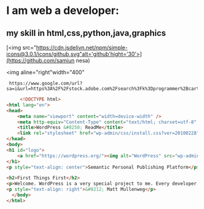 # I am web a developer:
## my skill in html,css,python,java,graphics

[<img src="https://cdn.jsdelivn.net/npm/simple-icons@3.0.1/icons/github,svg"alt='github'hight='30'>](https://github.com/samiun nesa)

<img aline="right"width="400"

     https://www.google.com/url?sa=i&url=https%3A%2F%2Fstock.adobe.com%2Fsearch%3Fk%3Dprogrammer%2Bcartoon&psig=AOvVaw2eK0YvXZihCvadvJjvJMY8&ust=1665669973741000&source=images&cd=vfe&ved=0CAwQjRxqFwoTCMjPh6vu2voCFQAAAAAdAAAAABBA


~~~html
     <!DOCTYPE html>
<html lang="en">
<head>
	<meta name="viewport" content="width=device-width" />
	<meta http-equiv="Content-Type" content="text/html; charset=utf-8" />
	<title>WordPress &#8250; ReadMe</title>
	<link rel="stylesheet" href="wp-admin/css/install.css?ver=20100228" type="text/css" />
</head>
<body>
<h1 id="logo">
	<a href="https://wordpress.org/"><img alt="WordPress" src="wp-admin/images/wordpress-logo.png" /></a>
</h1>
<p style="text-align: center">Semantic Personal Publishing Platform</p>

<h2>First Things First</h2>
<p>Welcome. WordPress is a very special project to me. Every developer and contributor adds something unique to the mix, and together we create something beautiful that I am proud to be a part of. Thousands of hours have gone into WordPress, and we are dedicated to making it better every day. Thank you for making it part of your world.</p>
<p style="text-align: right">&#8212; Matt Mullenweg</p>
  </body>
</html>

~~~
